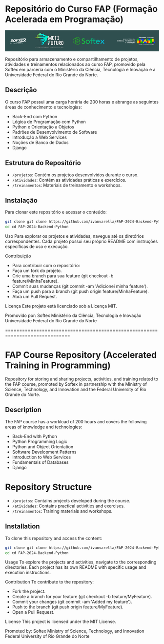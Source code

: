 # Repositório do Curso FAP (Formação Acelerada em Programação)

[![Logo do Projeto Softex FAP](https://github.com/ivanvarella/FAP-2024-Backend-Python/blob/main/SoftexFAP_IMG.png)](https://fap.softexrecife.org.br/)

Repositório para armazenamento e compartilhamento de projetos, atividades e treinamentos relacionados ao curso FAP, promovido pela Softex em parceria com o Ministério da Ciência, Tecnologia e Inovação e a Universidade Federal do Rio Grande do Norte.

## Descrição

O curso FAP possui uma carga horária de 200 horas e abrange as seguintes áreas de conhecimento e tecnologias:

- Back-End com Python
- Lógica de Programação com Python
- Python e Orientação a Objetos
- Padrões de Desenvolvimento de Software
- Introdução a Web Services
- Noções de Banco de Dados
- Django

## Estrutura do Repositório

- `/projetos`: Contém os projetos desenvolvidos durante o curso.
- `/atividades`: Contém as atividades práticas e exercícios.
- `/treinamentos`: Materiais de treinamento e workshops.

## Instalação

Para clonar este repositório e acessar o conteúdo:

```bash
git clone git clone https://github.com/ivanvarella/FAP-2024-Backend-Python.git
cd cd FAP-2024-Backend-Python
```

Uso
Para explorar os projetos e atividades, navegue até os diretórios correspondentes. Cada projeto possui seu próprio README com instruções específicas de uso e execução.

Contribuição

- Para contribuir com o repositório:
- Faça um fork do projeto.
- Crie uma branch para sua feature (git checkout -b feature/MinhaFeature).
- Commit suas mudanças (git commit -am 'Adicionei minha feature').
- Faça um push para a branch (git push origin feature/MinhaFeature).
- Abra um Pull Request.

Licença
Este projeto está licenciado sob a Licença MIT.

Promovido por:
Softex
Ministério da Ciência, Tecnologia e Inovação
Universidade Federal do Rio Grande do Norte

=============================================================================

# FAP Course Repository (Accelerated Training in Programming)

Repository for storing and sharing projects, activities, and training related to the FAP course, promoted by Softex in partnership with the Ministry of Science, Technology, and Innovation and the Federal University of Rio Grande do Norte.

## Description

The FAP course has a workload of 200 hours and covers the following areas of knowledge and technologies:

- Back-End with Python
- Python Programming Logic
- Python and Object Orientation
- Software Development Patterns
- Introduction to Web Services
- Fundamentals of Databases
- Django

# Repository Structure

- `/projetos`: Contains projects developed during the course.
- `/atividades`: Contains practical activities and exercises.
- `/treinamentos`: Training materials and workshops.

## Installation

To clone this repository and access the content:

```bash
git clone git clone https://github.com/ivanvarella/FAP-2024-Backend-Python.git
cd cd FAP-2024-Backend-Python
```

Usage
To explore the projects and activities, navigate to the corresponding directories. Each project has its own README with specific usage and execution instructions.

Contribution
To contribute to the repository:

- Fork the project.
- Create a branch for your feature (git checkout -b feature/MyFeature).
- Commit your changes (git commit -am 'Added my feature').
- Push to the branch (git push origin feature/MyFeature).
- Open a Pull Request.

License
This project is licensed under the MIT License.

Promoted by:
Softex
Ministry of Science, Technology, and Innovation
Federal University of Rio Grande do Norte
